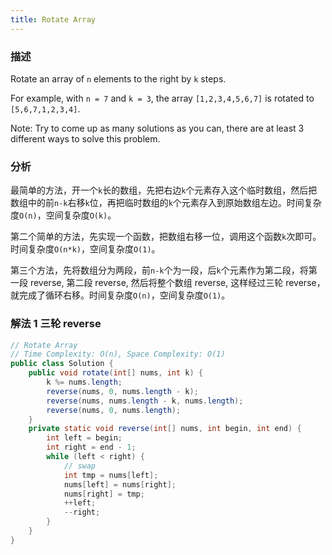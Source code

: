```yaml
---
title: Rotate Array
---
```


### 描述

Rotate an array of `n` elements to the right by `k` steps.

For example, with `n = 7` and `k = 3`, the array `[1,2,3,4,5,6,7]` is rotated to `[5,6,7,1,2,3,4]`.

Note:
Try to come up as many solutions as you can, there are at least 3 different ways to solve this problem.

### 分析

最简单的方法，开一个`k`长的数组，先把右边`k`个元素存入这个临时数组，然后把数组中的前`n-k`右移`k`位，再把临时数组的`k`个元素存入到原始数组左边。时间复杂度`O(n)`，空间复杂度`O(k)`。

第二个简单的方法，先实现一个函数，把数组右移一位，调用这个函数`k`次即可。时间复杂度`O(n*k)`，空间复杂度`O(1)`。

第三个方法，先将数组分为两段，前`n-k`个为一段，后`k`个元素作为第二段，将第一段 reverse, 第二段 reverse, 然后将整个数组 reverse, 这样经过三轮 reverse，就完成了循环右移。时间复杂度`O(n)`，空间复杂度`O(1)`。

### 解法 1 三轮 reverse

```java
// Rotate Array
// Time Complexity: O(n), Space Complexity: O(1)
public class Solution {
    public void rotate(int[] nums, int k) {
        k %= nums.length;
        reverse(nums, 0, nums.length - k);
        reverse(nums, nums.length - k, nums.length);
        reverse(nums, 0, nums.length);
    }
    private static void reverse(int[] nums, int begin, int end) {
        int left = begin;
        int right = end - 1;
        while (left < right) {
            // swap
            int tmp = nums[left];
            nums[left] = nums[right];
            nums[right] = tmp;
            ++left;
            --right;
        }
    }
}
```
